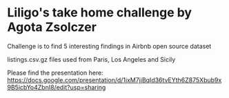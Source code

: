 # Liligo's take home challenge by Agota Zsolczer

Challenge is to find 5 interesting findings in Airbnb open source dataset

listings.csv.gz files used from Paris, Los Angeles and Sicily

Please find the presentation here: https://docs.google.com/presentation/d/1jxM7jjBqId36tvEYth6Z875Xbub9x9B5icbYo4ZbnI8/edit?usp=sharing


